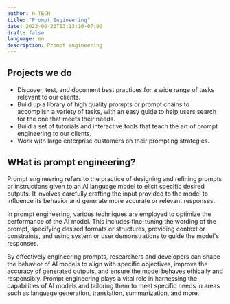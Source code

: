 ```yaml
---
author: H TECH
title: "Prompt Engineering"
date: 2023-06-23T13:13:16-07:00
draft: false
language: en
description: Prompt engineering
---
```


## Projects we do ##

- Discover, test, and document best practices for a wide range of tasks relevant to our clients.
- Build up a library of high quality prompts or prompt chains to accomplish a variety of tasks, with an easy guide to help users search for the one that meets their needs.
- Build a set of tutorials and interactive tools that teach the art of prompt engineering to our clients.
- Work with large enterprise customers on their prompting strategies.

## WHat is prompt engineering? ##

Prompt engineering refers to the practice of designing and refining prompts or instructions given to an AI language model to elicit specific desired outputs. It involves carefully crafting the input provided to the model to influence its behavior and generate more accurate or relevant responses.

In prompt engineering, various techniques are employed to optimize the performance of the AI model. This includes fine-tuning the wording of the prompt, specifying desired formats or structures, providing context or constraints, and using system or user demonstrations to guide the model's responses.

By effectively engineering prompts, researchers and developers can shape the behavior of AI models to align with specific objectives, improve the accuracy of generated outputs, and ensure the model behaves ethically and responsibly. Prompt engineering plays a vital role in harnessing the capabilities of AI models and tailoring them to meet specific needs in areas such as language generation, translation, summarization, and more.